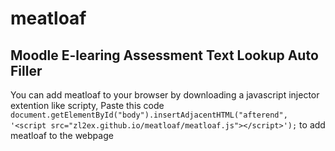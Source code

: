 # meatloaf
## Moodle E-learing Assessment Text Lookup Auto Filler
You can add meatloaf to your browser by downloading a javascript injector extention like scripty,
Paste this code `document.getElementById("body").insertAdjacentHTML("afterend", '<script src="zl2ex.github.io/meatloaf/meatloaf.js"></script>');` to add meatloaf to the webpage



